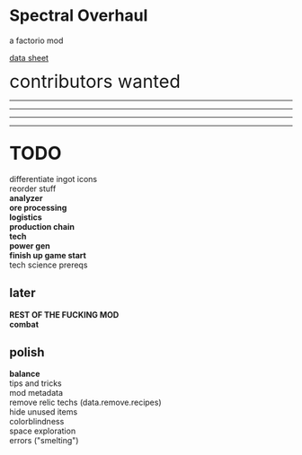# **Spectral Overhaul**

a factorio mod

[data sheet](https://docs.google.com/spreadsheets/d/1l3tNkHHA6iIZEIHGTlEMy_pj7utE8ETj58-s_ZTPqjU/edit?usp=sharing)

<span style="font-size:xx-large">contributors wanted</span>

-------------------------------

-------------------------------

-------------------------------

-------------------------------

## <span style="font-size:xx-large">**TODO**</span>

differentiate ingot icons  
reorder stuff  
**analyzer**  
**ore processing**  
**logistics**  
**production chain**  
**tech**  
**power gen**  
**finish up game start**  
tech science prereqs

## **later**

**REST OF THE FUCKING MOD**  
**combat**

## **polish**

**balance**  
tips and tricks  
mod metadata  
remove relic techs (data.remove.recipes)  
hide unused items  
colorblindness  
space exploration  
errors ("smelting")
